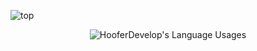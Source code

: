 ![top](https://cdn.discordapp.com/attachments/608856607098535957/737414233914081320/unknown.png)
<p align="center">
  <img align="center" src="https://github-readme-stats.vercel.app/api/top-langs/?username=HooferDevelops&hide=css" alt="HooferDevelop's Language Usages">
</p>
